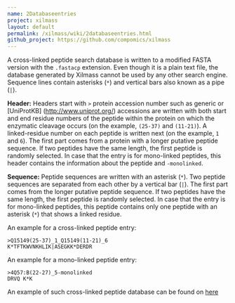 ```yaml
---
name: 2Databaseentries
project: xilmass
layout: default
permalink: /xilmass/wiki/2databaseentries.html
github_project: https://github.com/compomics/xilmass
---
```


A cross-linked peptide search database is written to a modified FASTA version with the `.fastacp` extension. Even though it is a plain text file, the database generated by Xilmass cannot be used by any other search engine. Sequence lines contain asterisks (`*`) and vertical bars also known as a pipe (`|`).

**Header:** Headers start with `>` protein accession number such as generic or [UniProtKB] (http://www.uniprot.org/) accessions are written with both start and end residue numbers of the peptide within the protein on which the enzymatic cleavage occurs (on the example, `(25-37)` and `(11-21)`). A linked-residue number on each peptide is written next (on the example, `1` and `6`). The first part comes from a protein with a longer putative peptide sequence. If two peptides have the same length, the first peptide is randomly selected. In case that the entry is for mono-linked peptides, this header contains the information about the peptide and `-monolinked`.

**Sequence:** Peptide sequences are written with an asterisk (`*`). Two peptide sequences are separated from each other by a vertical bar (`|`). The first part comes from the longer putative peptide sequence. If two peptides have the same length, the first peptide is randomly selected. In case that the entry is for mono-linked peptides, this peptide contains only one peptide with an asterisk (`*`) that shows a linked residue.

An example for a cross-linked peptide entry:

    >Q15149(25-37)_1_Q15149(11-21)_6
    K*TFTKWVNKHLIK|ASEGKK*DERDR

An example for a mono-linked peptide entry:

    >4Q57:B(22-27)_5-monolinked
    DRVQ K*K


An example of such cross-linked peptide database can be found on [here](TODOADD)
